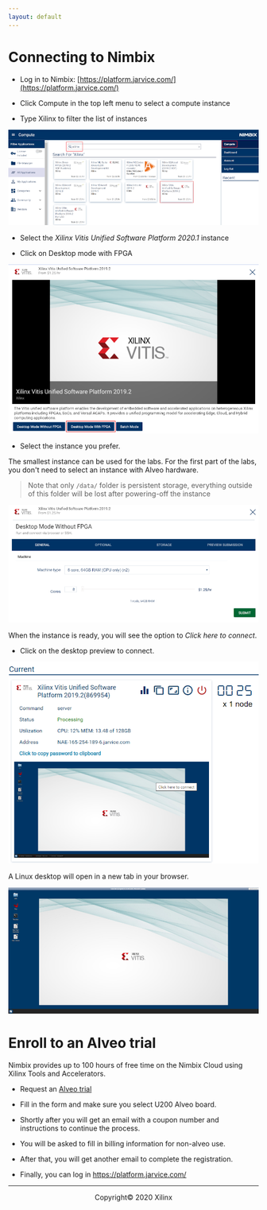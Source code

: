 ```yaml
---
layout: default
---
```


# Connecting to Nimbix

* Log in to Nimbix: [https://platform.jarvice.com/](https://platform.jarvice.com/)

* Click Compute in the top left menu to select a compute instance

* Type Xilinx to filter the list of instances

![](./images/connecting_lab/nimbix/select_instance.png)

* Select the *Xilinx Vitis Unified Software Platform 2020.1* instance

* Click on Desktop mode with FPGA

![](./images/connecting_lab/nimbix/select_desktop_mode.png)

* Select the instance you prefer.

The smallest instance can be used for the labs. For the first part of the labs, you don't need to select an instance with Alveo hardware.

> Note that only  `/data/` folder is persistent storage, everything outside of this folder will be lost after powering-off the instance

![](./images/connecting_lab/nimbix/select_instance_config.png)

When the instance is ready, you will see the option to *Click here to connect*.

* Click on the desktop preview to connect.

![](./images/connecting_lab/nimbix/connect_to_instance.png)

A Linux desktop will open in a new tab in your browser.

![](./images/connecting_lab/nimbix/linux_desktop.png)

# Enroll to an Alveo trial

Nimbix provides up to 100 hours of free time on the Nimbix Cloud using Xilinx Tools and Accelerators.

* Request an [Alveo trial](https://www.nimbix.net/alveotrial)

* Fill in the form and make sure you select U200 Alveo board.

* Shortly after you will get an email with a coupon number and instructions to continue the process.

* You will be asked to fill in billing information for non-alveo use.

* After that, you will get another email to complete the registration.

* Finally, you can log in https://platform.jarvice.com/

---------------------------------------
<p align="center">Copyright&copy; 2020 Xilinx</p>